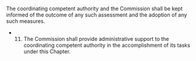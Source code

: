 The  coordinating  competent  authority  and  the  Commission shall be kept informed of the outcome of any such assessment and the adoption of any such measures.
- 11. The Commission shall provide administrative support to the coordinating competent authority in the accomplishment of its tasks under this Chapter.
